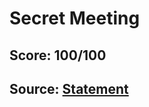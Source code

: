 # Secret Meeting

## Score: 100/100

## Source: [Statement](https://training.olinfo.it/#/task/ois_teleport2/statement)
